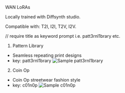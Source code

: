 WAN LoRAs

Locally trained with Diffsynth studio.

Compatible with: T2I, I2I, T2V, I2V.

// require title as keyword prompt i.e. patt3rnl1brary etc.


1. Pattern Library
- Seamless repeating print designs
- key: patt3rnl1brary
![Sample patt3rnl1brary](https://thedial.infura-ipfs.io/ipfs/QmNdShwAyD38iv2pWRP2QHtFTS4rCSrJFbqmhZ6ArWTdYp)

2. Coin Op
- Coin Op streetwear fashion style
- key: c01n0p
![Sample c01n0p](https://thedial.infura-ipfs.io/ipfs/QmNdShwAyD38iv2pWRP2QHtFTS4rCSrJFbqmhZ6ArWTdYp)